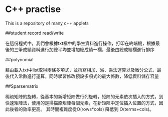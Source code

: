 # C\+\+ practise
This is a repository of many c++ applets

##student record read/write

在這份程式中，我們會根據txt檔中的學生資料進行操作，打印在終端機，根據最後的三筆成績資料進行加總平均並增加總成績一欄，最後由總成績欄進行排序


##polynomial

藉由載入txt中list取得兩條多項式，並撰寫相加、減、乘法運算以及微分公式，最後代入常數進行運算，同時學習修改預設多項式的最大係數，降低資料儲存容量


##Sparsematrix

稀疏矩陣的旋轉，從基本的新增矩陣做行列旋轉，矩陣的元素依次插入的方式，到快速矩陣法，使用的是掃描原矩陣每個元素，在新矩陣中定位插入位置的方式，因此後者的效率更高。
其時間複雜度從O(rows*cols) 降低到 O(terms+cols)。

